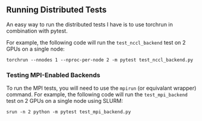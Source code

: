 ## Running Distributed Tests

An easy way to run the distributed tests I have is to use torchrun in combination with pytest. 

For example, the following code will run the `test_nccl_backend` test on 2 GPUs on a single node:

```
torchrun --nnodes 1 --nproc-per-node 2 -m pytest test_nccl_backend.py
```

### Testing MPI-Enabled Backends

To run the MPI tests, you will need to use the `mpirun` (or equivalant wrapper) command. For example, the following code will run the `test_mpi_backend` test on 2 GPUs on a single node using SLURM:

```
srun -n 2 python -m pytest test_mpi_backend.py
```

